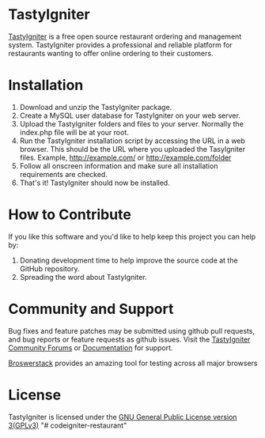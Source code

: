 TastyIgniter
============

[TastyIgniter](http://tastyigniter.com/) is a free open source restaurant ordering and management system. TastyIgniter provides a professional and reliable platform for restaurants wanting to offer online ordering to their customers.

Installation
============
1. Download and unzip the TastyIgniter package.
2. Create a MySQL user database for TastyIgniter on your web server.
3. Upload the TastyIgniter folders and files to your server. Normally the index.php file will be at your root.
4. Run the TastyIgniter installation script by accessing the URL in a web browser. This should be the URL where you uploaded the TasyIgniter files. Example, http://example.com/ or http://example.com/folder
5. Follow all onscreen information and make sure all installation requirements are checked.
7. That's it! TastyIgniter should now be installed.

How to Contribute
============
If you like this software and you'd like to help keep this project you can help by:<br />
1. Donating development time to help improve the source code at the GitHub repository.<br />
2. Spreading the word about TastyIgniter.

Community and Support
=====================
Bug fixes and feature patches may be submitted using github pull requests, and bug reports or feature requests as github issues.
Visit the [TastyIgniter Community Forums](http://forum.tastyigniter.com) or [Documentation](http://docs.tastyigniter.com) for support.

[Broswerstack](http://www.browserstack.com/) provides an amazing tool for testing across all major browsers

License
============
TastyIgniter is licensed under the [GNU General Public License version 3(GPLv3)](http://tastyigniter.com/licence/)
"# codeigniter-restaurant" 

